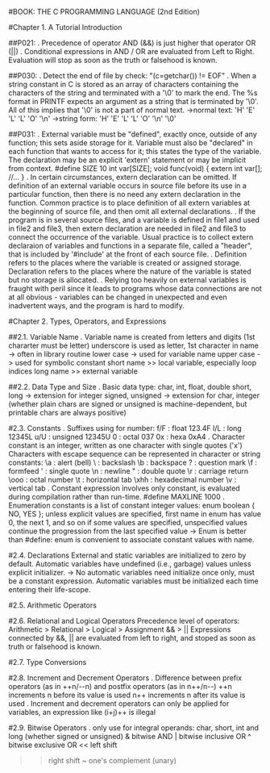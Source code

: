 #BOOK: THE C PROGRAMMING LANGUAGE (2nd Edition)

#Chapter 1. A Tutorial Introduction

##P021:
. Precedence of operator AND (&&) is just higher that operator OR (||)
. Conditional expressions in AND / OR are evaluated from Left to Right.
  Evaluation will stop as soon as the truth or falsehood is known.

##P030:
. Detect the end of file by check: "(c=getchar()) != EOF"
. When a string constant in C is stored as an array of characters containing the characters of the string and terminated with a '\0' to mark the end.
  The %s format in PRINTF expects an argument as a string that is terminated by '\0'.
  All of this implies that '\0' is not a part of normal text.
  ->normal text: 'H' 'E' 'L' 'L' 'O' '\n'
  ->string form: 'H' 'E' 'L' 'L' 'O' '\n' '\0'

##P031:
. External variable must be "defined", exactly once, outside of any function; this sets aside storage for it.
  Variable must also be "declared" in each function that wants to access for it; this states the type of the variable.
  The declaration may be an explicit 'extern' statement or may be implicit from context.
	#define SIZE 10
	int var[SIZE];
	void func(void) {
		extern int var[];
		//...
	}
. In certain circumstances, extern declaration can be omitted.
  If definition of an external variable occurs in source file before its use in a particular function, then there is no need any extern declaration in the function.
  Common practice is to place definition of all extern variables at the beginning of source file, and then omit all external declarations.
. If the program is in several source files, and a variable is defined in file1 and used in file2 and file3, then extern declaration are needed in file2 and file3 to connect the occurrence of the variable.
  Usual practice is to collect extern declaraion of variables and functions in a separate file, called a "header", that is included by '#include' at the front of each source file.
. Definition refers to the places where the variable is created or assigned storage.
  Declaration refers to the places where the nature of the variable is stated but no storage is allocated.
. Relying too heavily on external variables is fraught with peril since it leads to programs whose data connections are not at all obvious - variables can be changed in unexpected and even inadvertent ways, and the program is hard to modify.


#Chapter 2. Types, Operators, and Expressions

##2.1. Variable Name
. Variable name is created from letters and digits (1st chararter must be letter)
  underscore is used as letter, 1st character in name -> often in library routine
  lower case -> used for variable name
  upper case -> used for symbolic constant
  short name >> local variable, especially loop indices
  long name >> external variable

##2.2. Data Type and Size
. Basic data type: char, int, float, double
  short, long -> extension for integer
  signed, unsigned -> extension for char, integer
  (whether plain chars are signed or unsigned is machine-dependent, but printable chars are always positive)

#2.3. Constants
. Suffixes using for number:
  f/F : float		123.4F
  l/L : long		12345L
  u/U : unsigned	12345U
  0   : octal		037
  0x  : hexa		0xA4
. Character constant is an integer, written as one character with single quotes ('x')
  Characters with escape sequence can be represented in character or string constants:
  \a : alert (bell)		\\ : backslash
  \b : backspace		\? : question mark
  \f : formfeed			\' : single quote
  \n : newline			\" : double quote
  \r : carriage return		\ooo	: octal number
  \t : horizontal tab		\xhh	: hexadecimal number
  \v : vertical tab
. Constant expression involves only constant, is evaluated during compilation rather than run-time.
	#define MAXLINE 1000
. Enumeration constants is a list of constant integer values:
	enum boolean { NO, YES };
  unless explicit values are specified, first name in enum has value 0, the next 1, and so on
  if some values are specified, unspecified values continue the progression from the last specified value
-> Enum is better than #define: enum is convenient to associate constant values with name.

#2.4. Declarations
External and static variables are initialized to zero by default.
Automatic variables have undefined (i.e., garbage) values unless explicit initializer.
-> No automatic variables need initialize once only, must be a constant expression.
   Automatic variables must be initialized each time entering their life-scope.

#2.5. Arithmetic Operators

#2.6. Relational and Logical Operators
Precedence level of operators:
   Arithmetic > Relational > Logical > Assignment
   && > ||
<Note>
   Expressions connected by &&, || are evaluated from left to right, and stoped as soon as truth or falsehood is known.

#2.7. Type Conversions

#2.8. Increment and Decrement Operators
. Difference between prefix operators (as in ++n/--n) and postfix operators (as in n++/n--)
  ++n increments n before its value is used
  n++ increments n after its value is used
. Increment and decrement operators can only be applied for variables, an expression like (i+j)++ is illegal

#2.9. Bitwise Operators
. only use for integral operands: char, short, int and long (whether signed or unsigned)
  &	bitwise AND
  |	bitwise inclusive OR
  ^	bitwise exclusive OR
  <<	left shift
  >>	right shift
  ~	one's complement (unary)

